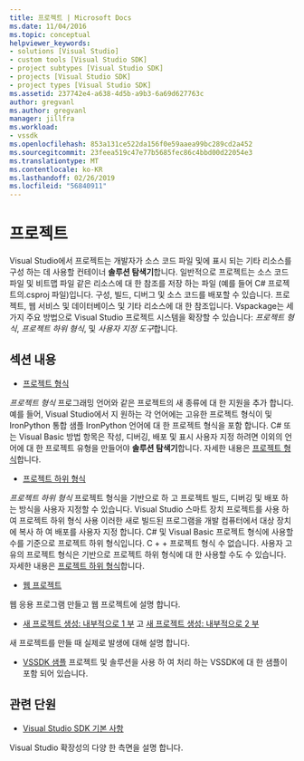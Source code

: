 ```yaml
---
title: 프로젝트 | Microsoft Docs
ms.date: 11/04/2016
ms.topic: conceptual
helpviewer_keywords:
- solutions [Visual Studio]
- custom tools [Visual Studio SDK]
- project subtypes [Visual Studio SDK]
- projects [Visual Studio SDK]
- project types [Visual Studio SDK]
ms.assetid: 237742e4-a638-4d5b-a9b3-6a69d627763c
author: gregvanl
ms.author: gregvanl
manager: jillfra
ms.workload:
- vssdk
ms.openlocfilehash: 853a131ce522da156f0e59aaea99bc289cd2a452
ms.sourcegitcommit: 23feea519c47e77b5685fec86c4bbd00d22054e3
ms.translationtype: MT
ms.contentlocale: ko-KR
ms.lasthandoff: 02/26/2019
ms.locfileid: "56840911"
---
```

# <a name="projects"></a>프로젝트
Visual Studio에서 프로젝트는 개발자가 소스 코드 파일 및에 표시 되는 기타 리소스를 구성 하는 데 사용할 컨테이너 **솔루션 탐색기**합니다. 일반적으로 프로젝트는 소스 코드 파일 및 비트맵 파일 같은 리소스에 대 한 참조를 저장 하는 파일 (예를 들어 C# 프로젝트의.csproj 파일)입니다. 구성, 빌드, 디버그 및 소스 코드를 배포할 수 있습니다. 프로젝트, 웹 서비스 및 데이터베이스 및 기타 리소스에 대 한 참조입니다. Vspackage는 세 가지 주요 방법으로 Visual Studio 프로젝트 시스템을 확장할 수 있습니다: *프로젝트 형식*, *프로젝트 하위 형식*, 및 *사용자 지정 도구*합니다.

## <a name="in-this-section"></a>섹션 내용
- [프로젝트 형식](../../extensibility/internals/project-types.md)

 *프로젝트 형식* 프로그래밍 언어와 같은 프로젝트의 새 종류에 대 한 지원을 추가 합니다. 예를 들어, Visual Studio에서 지 원하는 각 언어에는 고유한 프로젝트 형식이 및 IronPython 통합 샘플 IronPython 언어에 대 한 프로젝트 형식을 포함 합니다. C# 또는 Visual Basic 방법 항목은 작성, 디버깅, 배포 및 표시 사용자 지정 하려면 이외의 언어에 대 한 프로젝트 유형을 만들어야 **솔루션 탐색기**합니다. 자세한 내용은 [프로젝트 형식](../../extensibility/internals/project-types.md)합니다.

- [프로젝트 하위 형식](../../extensibility/internals/project-subtypes.md)

 *프로젝트 하위 형식* 프로젝트 형식을 기반으로 하 고 프로젝트 빌드, 디버깅 및 배포 하는 방식을 사용자 지정할 수 있습니다. Visual Studio 스마트 장치 프로젝트를 사용 하 여 프로젝트 하위 형식 사용 이러한 새로 빌드된 프로그램을 개발 컴퓨터에서 대상 장치에 복사 하 여 배포를 사용자 지정 합니다. C# 및 Visual Basic 프로젝트 형식에 사용할 수를 기준으로 프로젝트 하위 형식입니다. C + + 프로젝트 형식 수 없습니다. 사용자 고유의 프로젝트 형식은 기반으로 프로젝트 하위 형식에 대 한 사용할 수도 수 있습니다. 자세한 내용은 [프로젝트 하위 형식](../../extensibility/internals/project-subtypes.md)합니다.

- [웹 프로젝트](../../extensibility/internals/web-projects.md)

 웹 응용 프로그램 만들고 웹 프로젝트에 설명 합니다.

- [새 프로젝트 생성: 내부적으로 1 부](../../extensibility/internals/new-project-generation-under-the-hood-part-one.md) 고 [새 프로젝트 생성: 내부적으로 2 부](../../extensibility/internals/new-project-generation-under-the-hood-part-two.md)

 새 프로젝트를 만들 때 실제로 발생에 대해 설명 합니다.

- [VSSDK 샘플](https://aka.ms/vs2015sdksamples) 프로젝트 및 솔루션을 사용 하 여 처리 하는 VSSDK에 대 한 샘플이 포함 되어 있습니다.

## <a name="related-sections"></a>관련 단원
- [Visual Studio SDK 기본 사항](../../extensibility/internals/inside-the-visual-studio-sdk.md)

 Visual Studio 확장성의 다양 한 측면을 설명 합니다.
